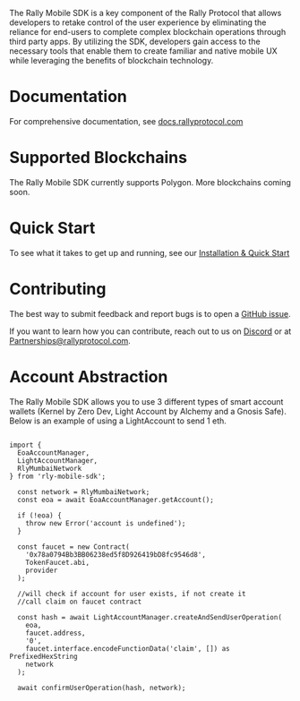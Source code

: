 The Rally Mobile SDK is a key component of the Rally Protocol that allows developers to retake control of the user experience by eliminating the reliance for end-users to complete complex blockchain operations through third party apps. By utilizing the SDK, developers gain access to the necessary tools that enable them to create familiar and native mobile UX while leveraging the benefits of blockchain technology.

# Documentation

For comprehensive documentation, see [docs.rallyprotocol.com](https://docs.rallyprotocol.com)

# Supported Blockchains

The Rally Mobile SDK currently supports Polygon. More blockchains coming soon.

# Quick Start

To see what it takes to get up and running, see our [Installation & Quick Start](https://app.gitbook.com/o/7BnqekYHGdQSsb1piJPa/s/tujiqdIcx5QimcR0MY1P/rally-mobile-sdk/installation-and-quick-start)

# Contributing

The best way to submit feedback and report bugs is to open a [GitHub issue](https://github.com/rally-dfs/rly-network-mobile-sdk/issues/new).

If you want to learn how you can contribute, reach out to us on [Discord](https://discord.gg/rlynetwork) or at [Partnerships@rallyprotocol.com](mailto:partnerships@rallyprotocol.com).

# Account Abstraction

The Rally Mobile SDK allows you to use 3 different types of smart account wallets (Kernel by Zero Dev, Light Account by Alchemy and a Gnosis Safe). Below is an example of using a LightAccount to send 1 eth.

```

import {
  EoaAccountManager,
  LightAccountManager,
  RlyMumbaiNetwork
} from 'rly-mobile-sdk';

  const network = RlyMumbaiNetwork;
  const eoa = await EoaAccountManager.getAccount();

  if (!eoa) {
    throw new Error('account is undefined');
  }

  const faucet = new Contract(
    '0x78a0794Bb3BB06238ed5f8D926419bD8fc9546d8',
    TokenFaucet.abi,
    provider
  );

  //will check if account for user exists, if not create it
  //call claim on faucet contract

  const hash = await LightAccountManager.createAndSendUserOperation(
    eoa,
    faucet.address,
    '0',
    faucet.interface.encodeFunctionData('claim', []) as PrefixedHexString
    network
  );

  await confirmUserOperation(hash, network);

```
